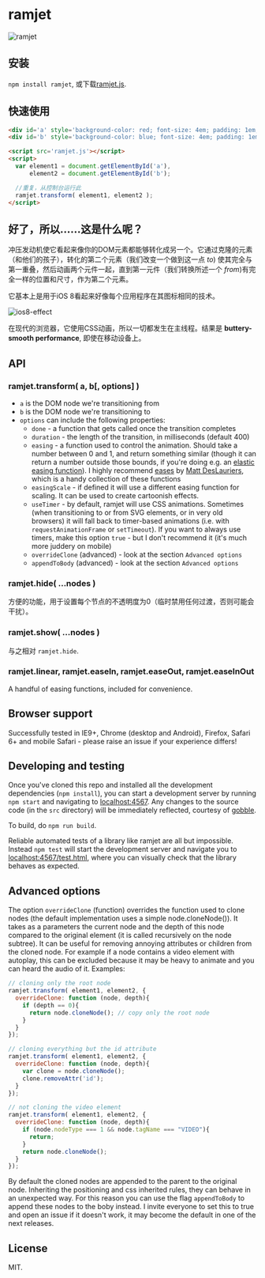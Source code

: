 # ramjet

![ramjet](https://cloud.githubusercontent.com/assets/1162160/7279487/5d668dea-e8ea-11e4-9b0d-a9ba2f1165cc.gif)


## 安装

`npm install ramjet`, 或下载[ramjet.js](http://www.rich-harris.co.uk/ramjet/ramjet.js).


## 快速使用

```html
<div id='a' style='background-color: red; font-size: 4em; padding: 1em;'>a</div>
<div id='b' style='background-color: blue; font-size: 4em; padding: 1em;'>b</div>

<script src='ramjet.js'></script>
<script>
  var element1 = document.getElementById('a'),
      element2 = document.getElementById('b');

  //重复，从控制台运行此
  ramjet.transform( element1, element2 );
</script>
```


## 好了，所以......这是什么呢？

冲压发动机使它看起来像你的DOM元素都能够转化成另一个。它通过克隆的元素（和他们的孩子），转化的第二个元素（我们改变一个做到这一点 *to*) 使其完全与第一重叠，然后动画两个元件一起，直到第一元件（我们转换所述一个 *from*)有完全一样的位置和尺寸，作为第二个元素。

它基本上是用于iOS 8看起来好像每个应用程序在其图标相同的技术。

![ios8-effect](https://cloud.githubusercontent.com/assets/1162160/7281378/4f949858-e8f7-11e4-8acf-9a1d90049a92.gif)

在现代的浏览器，它使用CSS动画，所以一切都发生在主线程。结果是
**buttery-smooth performance**, 即使在移动设备上。

## API

### ramjet.transform( a, b[, options] )

* `a` is the DOM node we're transitioning from
* `b` is the DOM node we're transitioning to
* `options` can include the following properties:
    * `done` - a function that gets called once the transition completes
    * `duration` - the length of the transition, in milliseconds (default 400)
    * `easing` - a function used to control the animation. Should take a number between 0 and 1, and return something similar (though it can return a number outside those bounds, if you're doing e.g. an [elastic easing function](http://easings.net/#easeOutElastic)). I highly recommend [eases](https://www.npmjs.com/package/eases) by [Matt DesLauriers](https://github.com/mattdesl), which is a handy collection of these functions
    * `easingScale` - if defined it will use a different easing function for scaling. It can be used to create cartoonish effects.
    * `useTimer` - by default, ramjet will use CSS animations. Sometimes (when transitioning to or from SVG elements, or in very old browsers) it will fall back to timer-based animations (i.e. with `requestAnimationFrame` or `setTimeout`). If you want to always use timers, make this option `true` - but I don't recommend it (it's much more juddery on mobile)
    * `overrideClone` (advanced) - look at the section `Advanced options`
    * `appendToBody` (advanced) - look at the section `Advanced options`

### ramjet.hide( ...nodes )

方便的功能，用于设置每个节点的不透明度为0（临时禁用任何过渡，否则可能会干扰）。
### ramjet.show( ...nodes )

与之相对 `ramjet.hide`.

### ramjet.linear, ramjet.easeIn, ramjet.easeOut, ramjet.easeInOut

A handful of easing functions, included for convenience.


## Browser support

Successfully tested in IE9+, Chrome (desktop and Android), Firefox, Safari 6+ and mobile Safari - please raise an issue if your experience differs!


## Developing and testing

Once you've cloned this repo and installed all the development dependencies (`npm install`), you can start a development server by running `npm start` and navigating to [localhost:4567](http://localhost:4567). Any changes to the source code (in the `src` directory) will be immediately reflected, courtesy of [gobble](https://github.com/gobblejs/gobble).

To build, do `npm run build`.

Reliable automated tests of a library like ramjet are all but impossible. Instead `npm test` will start the development server and navigate you to [localhost:4567/test.html](http://localhost:4567/test.html), where you can visually check that the library behaves as expected.


## Advanced options
The option `overrideClone` (function) overrides the function used to clone nodes (the default implementation uses a simple node.cloneNode()). It takes as a parameters the current node and the depth of this node compared to the original element (it is called recursively on the node subtree). It can be useful for removing annoying attributes or children from the cloned node. For example if a node contains a video element with autoplay, this can be excluded because it may be heavy to animate and you can heard the audio of it. Examples:

```js
// cloning only the root node
ramjet.transform( element1, element2, {
  overrideClone: function (node, depth){
    if (depth == 0){
      return node.cloneNode(); // copy only the root node
    }
  }
});

// cloning everything but the id attribute
ramjet.transform( element1, element2, {
  overrideClone: function (node, depth){
    var clone = node.cloneNode();
    clone.removeAttr('id');
  }
});

// not cloning the video element
ramjet.transform( element1, element2, {
  overrideClone: function (node, depth){
    if (node.nodeType === 1 && node.tagName === "VIDEO"){
      return;
    }
    return node.cloneNode();
  }
});
```

By default the cloned nodes are appended to the parent to the original node. Inheriting the positioning and css inherited rules, they can behave in an unexpected way. For this reason you can use the flag `appendToBody` to append these nodes to the boby instead. I invite everyone to set this to true and open an issue if it doesn't work, it may become the default in one of the next releases.

## License

MIT.
